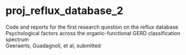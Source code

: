 # proj_reflux_database_2
Code and reports for the first research question on the reflux database  
Psychological factors across the organic-functional GERD classification spectrum  
Geeraerts, Guadagnoli, et al, submitted

